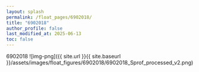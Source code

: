 ```yaml
---
layout: splash
permalink: /float_pages/6902018/
title: "6902018"
author_profile: false
last_modified_at: 2025-06-13
toc: false
---
```

 
6902018
![img-png]({{ site.url }}{{ site.baseurl }}/assets/images/float_figures/6902018/6902018_Sprof_processed_v2.png)
